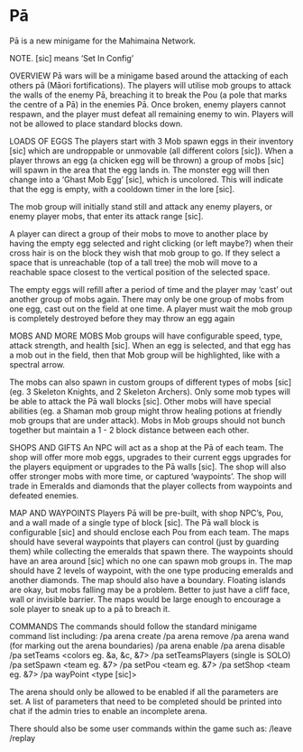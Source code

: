 # Pā
Pā is a new minigame for the Mahimaina Network.

NOTE. [sic] means ‘Set In Config’

OVERVIEW
Pā wars will be a minigame based around the attacking of each others pā (Māori fortifications). The players will utilise mob groups to attack the walls of the enemy Pā, breaching it to break the Pou (a pole that marks the centre of a Pā) in the enemies Pā. Once broken, enemy players cannot respawn, and the player must defeat all remaining enemy to win. Players will not be allowed to place standard blocks down. 

LOADS OF EGGS
The players start with 3 Mob spawn eggs in their inventory [sic] which are undroppable or unmovable (all different colors [sic]). When a player throws an egg (a chicken egg will be thrown) a group of mobs [sic] will spawn in the area that the egg lands in. The monster egg will then change into a ‘Ghast Mob Egg’ [sic], which is uncolored. This will indicate that the egg is empty, with a cooldown timer in the lore [sic].

The mob group will initially stand still and attack any enemy players, or enemy player mobs, that enter its attack range [sic]. 

A player can direct a group of their mobs to move to another place by having the empty egg selected and right clicking (or left maybe?) when their cross hair is on the block they wish that mob group to go. If they select a space that is unreachable (top of a tall tree) the mob will move to a reachable space closest to the vertical position of the selected space. 

The empty eggs will refill after a period of time and the player may ‘cast’ out another group of mobs again. There may only be one group of mobs from one egg, cast out on the field at one time. A player must wait the mob group is completely destroyed before they may throw an egg again 

MOBS AND MORE MOBS
Mob groups will have configurable speed, type, attack strength, and health [sic]. When an egg is selected, and that egg has a mob out in the field, then that Mob group will be highlighted, like with a spectral arrow.

The mobs can also spawn in custom groups of different types of mobs [sic] (eg. 3 Skeleton Knights, and 2 Skeleton Archers). 
Only some mob types will be able to attack the Pā wall blocks [sic]. Other mobs will have special abilities (eg. a Shaman mob group might throw healing potions at friendly mob groups that are under attack). Mobs in Mob groups should not bunch together but maintain a 1 - 2 block distance between each other.

SHOPS AND GIFTS
An NPC will act as a shop at the Pā of each team. The shop will offer more mob eggs, upgrades to their current eggs upgrades for the players equipment or upgrades to the Pā walls [sic]. The shop will also offer stronger mobs with more time, or captured ‘waypoints’. The shop will trade in Emeralds and diamonds that the player collects from waypoints and defeated enemies.

MAP AND WAYPOINTS
Players Pā will be pre-built, with shop NPC’s, Pou, and a wall made of a single type of block [sic]. The Pā wall block is configurable [sic] and should enclose each Pou from each team. The maps should have several waypoints that players can control (just by guarding them) while collecting the emeralds that spawn there. The waypoints should have an area around [sic] which no one can spawn mob groups in. The map should have 2 levels of waypoint, with the one type producing emeralds and another diamonds. The map should also have a boundary. Floating islands are okay, but mobs falling may be a problem. Better to just have a cliff face, wall or invisible barrier. The maps would be large enough to encourage a sole player to sneak up to a pā to breach it. 

COMMANDS
		The commands should follow the standard minigame command list including:
			/pa arena create <name>
			/pa arena remove <name>
			/pa arena wand (for marking out the arena boundaries)
			/pa arena enable <name>
			/pa arena disable <name>
			/pa <arenaname> setTeams <colors eg. &a, &c, &7>
			/pa <arenaname> setTeamsPlayers <number> (single is SOLO)
			/pa <arenaname> setSpawn <team eg. &7>
			/pa <arenaname> setPou <team eg. &7>
			/pa <arenaname> setShop <team eg. &7>
			/pa <arenaname> wayPoint <type [sic]>

The arena should only be allowed to be enabled if all the parameters are set. A list of parameters that need to be completed should be printed into chat if the admin tries to enable an incomplete arena.

There should also be some user commands within the game such as:
			/leave
			/replay	
